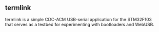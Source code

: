 termlink
--------
termlink is a simple CDC-ACM USB-serial application for the STM32F103 that serves as a testbed for experimenting with bootloaders and WebUSB.